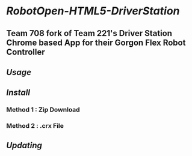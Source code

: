 # ___RobotOpen-HTML5-DriverStation___

## Team 708 fork of Team 221's Driver Station Chrome based App for their Gorgon Flex Robot Controller

## ___Usage___

>

## ___Install___

>

### Method 1 : Zip Download

>

### Method 2 : .crx File

>

## ___Updating___

>